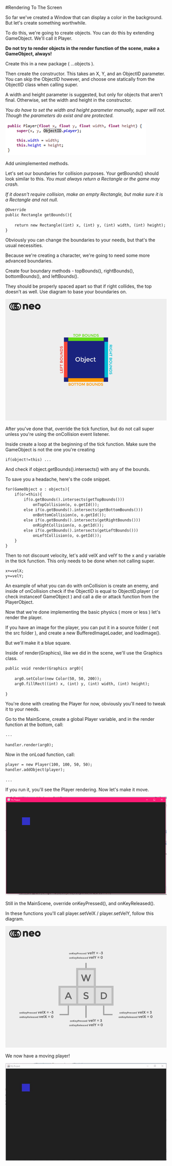 #Rendering To The Screen

So far we've created a Window that can display a color in the background. But let's create something worthwhile.

To do this, we're going to create objects. You can do this by extending GameObject. We'll call it Player.

**Do not try to render objects in the render function of the scene, make a GameObject, always!**

Create this in a new package ( ...objects ).

Then create the constructor. This takes an X, Y, and an ObjectID parameter. You can skip the ObjectID however, and choose one statically from the ObjectID class when calling super.

A width and height parameter is suggested, but only for objects that aren't final. Otherwise, set the width and height in the constructor.

_You do have to set the width and height parameter manually, super will not. Though the parameters do exist and are protected._

![Screenshot](https://raw.githubusercontent.com/JediBurrell/neo/master/documentation/images/player.PNG)

Add unimplemented methods.

Let's set our boundaries for collision purposes. Your getBounds() should look similar to this. _You must always return a Rectangle or the game may crash._

_If it doesn't require collision, make an empty Rectangle, but make sure it is a Rectangle and not null._

	@Override
	public Rectangle getBounds(){
	
		return new Rectangle((int) x, (int) y, (int) width, (int) height);
	}

Obviously you can change the boundaries to your needs, but that's the usual necessities.

Because we're creating a character, we're going to need some more advanced boundaries.

Create four boundary methods - topBounds(), rightBounds(), bottomBounds(), and leftBounds().

They should be properly spaced apart so that if right collides, the top doesn't as well. Use diagram to base your boundaries on.

![Screenshot](https://raw.githubusercontent.com/JediBurrell/neo/master/documentation/images/boundary_diagram.PNG)

After you've done that, override the tick function, but do not call super unless you're using the onCollision event listener.

Inside create a loop at the beginning of the tick function. Make sure the GameObject is not the one you're creating

    if(object!=this) ...

And check if object.getBounds().intersects() with any of the bounds.

To save you a headache, here's the code snippet.

	for(GameObject o : objects){
		if(o!=this){
			if(o.getBounds().intersects(getTopBounds()))
				onTopCollision(o, o.getId());
			else if(o.getBounds().intersects(getBottomBounds()))
				onBottomCollision(o, o.getId());
			else if(o.getBounds().intersects(getRightBounds()))
				onRightCollision(o, o.getId());
			else if(o.getBounds().intersects(getLeftBounds()))
				onLeftCollision(o, o.getId());
		}
	}

Then to not discount velocity, let's add velX and velY to the x and y variable in the tick function. This only needs to be done when not calling super.

	x+=velX;
	y+=velY;

An example of what you can do with onCollision is create an enemy, and inside of onCollision check if the ObjectID is equal to ObjectID.player ( or check instanceof GameObject ) and call a die or attack function from the PlayerObject.

Now that we're done implementing the basic physics ( more or less ) let's render the player.

If you have an image for the player, you can put it in a source folder ( not the src folder ), and create a new BufferedImageLoader, and loadImage().

But we'll make it a blue square.

Inside of render(Graphics), like we did in the scene, we'll use the Graphics class.

	public void render(Graphics arg0){
	
		arg0.setColor(new Color(50, 50, 200));
		arg0.fillRect((int) x, (int) y, (int) width, (int) height);
	
	}

You're done with creating the Player for now, obviously you'll need to tweak it to your needs.

Go to the MainScene, create a global Player variable, and in the render function at the bottom, call:

	...
	
	handler.render(arg0);

Now in the onLoad function, call:

	player = new Player(100, 100, 50, 50);
	handler.addObject(player);
	
	...
	
If you run it, you'll see the Player rendering. Now let's make it move.

![Screenshot](https://raw.githubusercontent.com/JediBurrell/neo/master/documentation/images/our_player.PNG)

Still in the MainScene, override onKeyPressed(), and onKeyReleased().

In these functions you'll call player.setVelX / player.setVelY, follow this diagram.

![Screenshot](https://raw.githubusercontent.com/JediBurrell/neo/master/documentation/images/keystroke_diagram.PNG)

We now have a moving player!

![Screenshot](https://raw.githubusercontent.com/JediBurrell/neo/master/documentation/images/moving_player.gif)